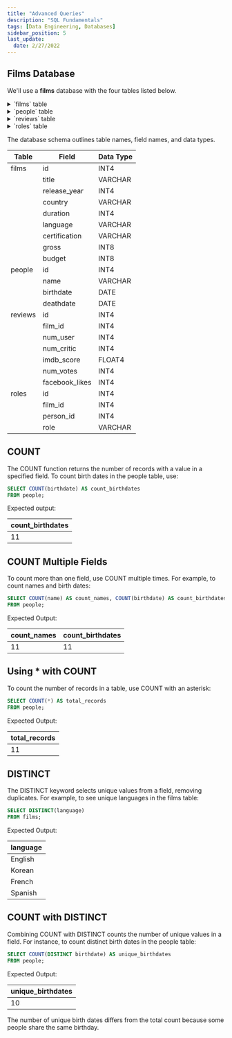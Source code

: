 ```yaml
---
title: "Advanced Queries"
description: "SQL Fundamentals"
tags: [Data Engineering, Databases]
sidebar_position: 5
last_update:
  date: 2/27/2022
---
```



## Films Database

We'll use a **films** database with the four tables listed below. 

<details>
    <summary>`films` table</summary>

| id | title        | release_year | country     | duration | language | certification | gross      | budget     |
|----|--------------|--------------|-------------|----------|----------|---------------|------------|------------|
| 1  | Inception    | 2010         | USA         | 148      | English  | PG-13         | 829895144  | 160000000  |
| 2  | Parasite     | 2019         | South Korea | 132      | Korean   | R             | 257590152  | 11400000   |
| 3  | The Godfather| 1972         | USA         | 175      | English  | R             | 246120986  | 6000000    |
| 4  | Amélie       | 2001         | France      | 122      | French   | R             | 174200000  | 10000000   |
| 5  | Coco         | 2017         | USA         | 105      | Spanish  | PG            | 807082196  | 175000000  |


</details>



<details>
    <summary>`people` table</summary>

    | id | name              | birthdate  | deathdate  |
    |----|-------------------|------------|------------|
    | 1  | Leonardo DiCaprio | 1974-11-11 | NULL       |
    | 2  | Bong Joon-ho      | 1969-09-14 | NULL       |
    | 3  | Marlon Brando     | 1924-04-03 | 2004-07-01 |
    | 4  | Hayao Miyazaki    | 1941-01-05 | NULL       |
    | 5  | Christopher Nolan | 1970-07-30 | NULL       |
    | 6  | Tom Hardy         | 1977-09-14 | NULL       |
    | 7  | Quentin Tarantino | 1963-03-27 | NULL       |
    | 8  | Sofia Coppola     | 1971-05-14 | NULL       |
    | 9  | Natalie Portman   | 1981-06-09 | NULL       |
    | 10 | Ridley Scott      | 1937-11-30 | NULL       |
    | 11 | Emma Watson       | 1990-04-15 | NULL       |

</details>



<details>
    <summary>`reviews` table</summary>

    | id | film_id | num_user | num_critic | imdb_score | num_votes | facebook_likes |
    |----|---------|----------|------------|------------|-----------|----------------|
    | 1  | 1       | 10000    | 250        | 8.8        | 2050000   | 1500000        |
    | 2  | 2       | 8500     | 300        | 8.6        | 600000    | 1200000        |
    | 3  | 3       | 7500     | 150        | 9.2        | 1600000   | 900000         |
    | 4  | 4       | 9000     | 200        | 8.6        | 650000    | 800000         |
    | 5  | 5       | 9500     | 275        | 8.6        | 1500000   | 1000000        |
    | 6  | 1       | 11000    | 260        | 9.0        | 2100000   | 1550000        |
    | 7  | 2       | 8700     | 310        | 8.7        | 620000    | 1250000        |
    | 8  | 3       | 7600     | 160        | 9.3        | 1650000   | 950000         |

</details>



<details>
    <summary>`roles` table</summary>

    | id | film_id | person_id | role        |
    |----|---------|-----------|-------------|
    | 1  | 1       | 1         | Actor       |
    | 2  | 2       | 2         | Director    |
    | 3  | 3       | 3         | Actor       |
    | 4  | 4       | 4         | Director    |
    | 5  | 5       | 5         | Director    |
    | 6  | 1       | 6         | Actor       |
    | 7  | 2       | 7         | Director    |
    | 8  | 3       | 8         | Actor       |
    | 9  | 4       | 9         | Director    |
    | 10 | 5       | 10        | Director    |
    | 11 | 1       | 11        | Actor       |
    | 12 | 2       | 1         | Actor       |
    | 13 | 3       | 2         | Director    |
    | 14 | 4       | 3         | Actor       |
    | 15 | 5       | 4         | Director    |
    | 16 | 1       | 5         | Actor       |

</details>


The database schema outlines table names, field names, and data types.

| Table   | Field         | Data Type |
|---------|---------------|-----------|
| films   | id            | INT4      |
|         | title         | VARCHAR   |
|         | release_year  | INT4      |
|         | country       | VARCHAR   |
|         | duration      | INT4      |
|         | language      | VARCHAR   |
|         | certification | VARCHAR   |
|         | gross         | INT8      |
|         | budget        | INT8      |
| people  | id            | INT4      |
|         | name          | VARCHAR   |
|         | birthdate     | DATE      |
|         | deathdate     | DATE      |
| reviews | id            | INT4      |
|         | film_id       | INT4      |
|         | num_user      | INT4      |
|         | num_critic    | INT4      |
|         | imdb_score    | FLOAT4    |
|         | num_votes     | INT4      |
|         | facebook_likes| INT4      |
| roles   | id            | INT4      |
|         | film_id       | INT4      |
|         | person_id     | INT4      |
|         | role          | VARCHAR   |

## COUNT 

The COUNT function returns the number of records with a value in a specified field. To count birth dates in the people table, use:

```sql
SELECT COUNT(birthdate) AS count_birthdates
FROM people;
```

Expected output:

| count_birthdates |
|------------------|
| 11               |

## COUNT Multiple Fields

To count more than one field, use COUNT multiple times. For example, to count names and birth dates:

```sql
SELECT COUNT(name) AS count_names, COUNT(birthdate) AS count_birthdates
FROM people;
```

Expected Output:

| count_names | count_birthdates |
|-------------|------------------|
| 11          | 11               |

## Using * with COUNT 

To count the number of records in a table, use COUNT with an asterisk:

```sql
SELECT COUNT(*) AS total_records
FROM people;
```

Expected Output:

| total_records |
|---------------|
| 11            |

## DISTINCT

The DISTINCT keyword selects unique values from a field, removing duplicates. For example, to see unique languages in the films table:

```sql
SELECT DISTINCT(language)
FROM films;
```

Expected Output:

| language |
|----------|
| English  |
| Korean   |
| French   |
| Spanish  |

## COUNT with DISTINCT

Combining COUNT with DISTINCT counts the number of unique values in a field. For instance, to count distinct birth dates in the people table:

```sql
SELECT COUNT(DISTINCT birthdate) AS unique_birthdates
FROM people;
```

Expected Output:

| unique_birthdates |
|-------------------|
| 10                |


The number of unique birth dates differs from the total count because some people share the same birthday.